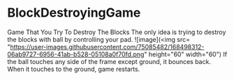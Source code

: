 # BlockDestroyingGame
Game That You Try To Destroy The Blocks
The only idea is trying to destroy the blocks with ball by controlling your pad. 
![image](<img src= "https://user-images.githubusercontent.com/75085482/168498312-06ab9727-6956-41ab-b528-05108a0f70fd.png" height="60" width="60")
If the ball touches any side of the frame except ground, it bounces back. When it touches to the ground, game restarts.

